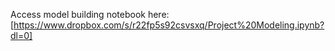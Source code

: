 Access model building notebook here: [https://www.dropbox.com/s/r22fp5s92csvsxq/Project%20Modeling.ipynb?dl=0]
